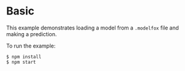 # Basic

This example demonstrates loading a model from a `.modelfox` file and making a prediction.

To run the example:

```
$ npm install
$ npm start
```
